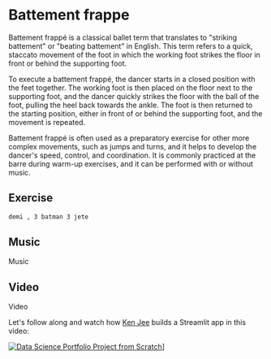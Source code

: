 # Battement frappe

Battement frappé is a classical ballet term that translates to "striking battement" or "beating battement" in English. This term refers to a quick, staccato movement of the foot in which the working foot strikes the floor in front or behind the supporting foot.

To execute a battement frappé, the dancer starts in a closed position with the feet together. The working foot is then placed on the floor next to the supporting foot, and the dancer quickly strikes the floor with the ball of the foot, pulling the heel back towards the ankle. The foot is then returned to the starting position, either in front of or behind the supporting foot, and the movement is repeated.

Battement frappé is often used as a preparatory exercise for other more complex movements, such as jumps and turns, and it helps to develop the dancer's speed, control, and coordination. It is commonly practiced at the barre during warm-up exercises, and it can be performed with or without music.

## **Exercise**

```bash
demi , 3 batman 3 jete
```

## **Music**

Music

## **Video**

Video

Let's follow along and watch how [Ken Jee](https://www.youtube.com/c/KenJee1) builds a Streamlit app in this video:

[![Data Science Portfolio Project from Scratch](https://img.youtube.com/vi/Yk-unX4KnV4/0.jpg)](<https://www.youtube.com/watch?v=Yk-unX4KnV4>)]

